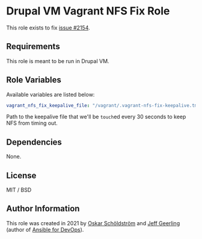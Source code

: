 # Drupal VM Vagrant NFS Fix Role

This role exists to fix [issue #2154](https://github.com/geerlingguy/drupal-vm/issues/2154).

## Requirements

This role is meant to be run in Drupal VM.

## Role Variables

Available variables are listed below:

```yaml
vagrant_nfs_fix_keepalive_file: "/vagrant/.vagrant-nfs-fix-keepalive.tmp"
```

Path to the keepalive file that we'll be `touch`ed every 30 seconds to keep NFS from timing out.

## Dependencies

None.

## License

MIT / BSD

## Author Information

This role was created in 2021 by [Oskar Schöldström](http://oxy.fi) and [Jeff Geerling](https://www.jeffgeerling.com/) (author of [Ansible for DevOps](https://www.ansiblefordevops.com/)).
